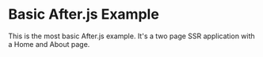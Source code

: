 # Basic After.js Example

This is the most basic After.js example. It's a two page SSR application with a
Home and About page.
